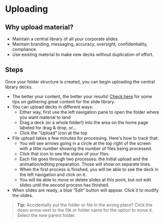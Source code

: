 # Uploading

## Why upload material? 

* Maintain a central library of all your corporate slides. 
* Maintain branding, messaging, accuracy, oversight, confidentiality, compliance. 
* Use existing material to make new decks without duplication of effort. 

## Steps

Once your folder structure is created, you can begin uploading the central library decks.
* The better your content, the better your results! [Check here]() for some tips on gathering great content for the slide library. 
* You can upload decks in different ways: 
    * Either way, first use the left navigation pane to open the folder where you want material to land
    * Drag a deck (or a whole folder!) into the area on the home page labeled for drag & drop, or...
    * Click the "Upload" icon at the top
* <a name="uploadProcessing"></a>File upload takes a few minutes for processing. Here's how to track that: 
    * You will see arrows going in a circle at the top right of the screen with a little number showing the number of files being processed.
    * Click that icon to see the status of your files. 
    * Each file goes through two processes: the initial upload and the animation/editing preparation. Those will show on separate lines. 
    * When the first process is finished, you will be able to see the deck in the left navigation and click on it. 
    * You will be able to move or delete slides at this point, but not edit slides until the second process has finished. 
* When slides are ready, a blue "Edit" button will appear. Click it to modify the slides.  


> **Tip:** 
>  Accidentally put the folder or file in the wrong place? Click the down arrow next to the file or folder name for the option to move it. Select the new parent folder. 
